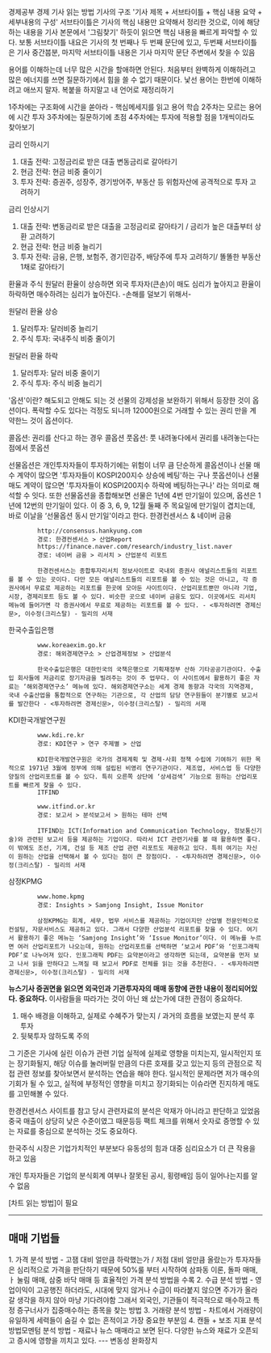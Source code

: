 경제공부
경제 기사 읽는 방법
기사의 구조 '기사 제목 + 서브타이틀 + 핵심 내용 요약 + 세부내용의 구성'
서브타이틀은 기사의 핵심 내용만 요약해서 정리한 것으로, 이에 해당하는 내용을 기사 본문에서 '그림찾기' 하듯이 읽으면 핵심 내용을 빠르게 파악할 수 있다.
보통 서브타이틀 내요은 기사의 첫 번째나 두 번째 문단에 있고, 두번째 서브타이틀은 기사 중간붑분, 마지막 서브타이틀 내용은 기사 마지막 문단 주변에서 찾을 수 있음

용어를 이해하는데 너무 많은 시간을 할애하면 안된다.
처음부터 완벽하게 이해하려고 많은 에너지를 쓰면 질문하기에서 힘을 쓸 수 없기 때문이다.
낯선 용어는 한번에 이해하려고 애쓰지 말자.
복붙을 하지말고 내 언어로 재정리하기

1주차에는 구조화에 시간을 쏟아라 - 핵심메세지를 읽고 용어 학습
2주차는 모르는 용어에 시간 투자
3주차에는 질문하기에 초점
4주차에는 투자에 적용할 점을 1개씩이라도 찾아보기


금리 인하시기
1. 대출 전략: 고정금리로 받은 대출 변동금리로 갈아타기
2. 현금 전략: 현금 비중 줄이기
3. 투자 전략: 증권주, 성장주, 경기방어주, 부동산 등 위험자산에 공격적으로 투자 고려하기

금리 인상시기
1. 대출 전략: 변동금리로 받은 대출을 고정금리로 갈아타기 / 금리가 높은 대출부터 상환 고려하기
2. 현금 전략: 현금 비중 늘리기
3. 투자 전략: 금융, 은행, 보험주, 경기민감주, 배당주에 투자 고려하기/ 똘똘한 부동산 1채로 갈아타기

환율과 주식
원달러 환율이 상승하면 외국 투자자(큰손)이 매도 심리가 높아지고
환율이 하락하면 매수하려는 심리가 높아진다.
-손해를 덜보기 위해서-

원달러 환율 상승
1. 달러투자: 달러비중 늘리기
2. 주식 투자: 국내주식 비중 줄이기

원달러 환율 하락
1. 달러투자: 달러 비중 줄이기
2. 주식 투자: 주식 비중 늘리기

'옵션'이란?
해도되고 안해도 되는 것
선물의 강제성을 보완하기 위해서 등장한 것이 옵션이다. 폭락할 수도 있다는 걱정도 되니까 12000원으로 거래할 수 있는 권리 만을 계약한느 것이 옵션이다.

콜옵션: 권리를 산다고 하는 경우 콜옵션
풋옵션: 풋 내려놓다에서 권리를 내려놓는다는 점에서 풋옵션

선물옵션은 개인투자자들이 투자하기에는 위험이 너무 큼
단순하게
콜옵션이나 선물 매수 계약이 많으면 '투자자들이 KOSPI200지수 상승에 베팅'하는 구나 
풋옵션이나 선물 매도 계약이 많으면 '투자자들이 KOSPI200지수 하락에 베팅하는구나'
라는 의미로 해석할 수 잇다.
또한 선물옵션을 종합해보면 선물은 1년에 4번 만기일이 있으며, 옵션은 1년에 12번의 만기일이 있다. 이 중 3, 6, 9, 12월 둘째 주 목요일에 만기일이 겹치는데, 바로 이날을 ‘선물옵션 동시 만기일'이라고 한다.
한경컨센서스 & 네이버 금융

			http://consensus.hankyung.com
			경로: 한경컨센서스 > 산업Report
			https://finance.naver.com/research/industry_list.naver
			경로: 네이버 금융 > 리서치 > 산업분석 리포트

			한경컨센서스는 종합투자리서치 정보사이트로 국내외 증권사 애널리스트들의 리포트를 볼 수 있는 곳이다. 다만 모든 애널리스트들의 리포트를 볼 수 있는 것은 아니고, 각 증권사에서 무료로 제공하는 리포트를 한곳에 모아둔 사이트이다. 산업리포트뿐만 아니라 기업, 시장, 경제리포트 등도 볼 수 있다. 비슷한 곳으로 네이버 금융도 있다. 이곳에서도 리서치 메뉴에 들어가면 각 증권사에서 무료로 제공하는 리포트를 볼 수 있다. - <투자하려면 경제신문>, 이수정(크리스탈) - 밀리의 서재

한국수출입은행

			www.koreaexim.go.kr
			경로: 해외경제연구소 > 산업경제정보 > 산업분석

			한국수출입은행은 대한민국의 국책은행으로 기획재정부 산하 기타공공기관이다. 수출입 회사들에 저금리로 장기자금을 빌려주는 것이 주 업무다. 이 사이트에서 활용하기 좋은 자료는 ‘해외경제연구소’ 메뉴에 있다. 해외경제연구소는 세계 경제 동향과 각국의 지역경제, 국내 수출산업을 통합적으로 연구하는 기관으로, 각 산업의 담당 연구원들이 분기별로 보고서를 발간한다 - <투자하려면 경제신문>, 이수정(크리스탈) - 밀리의 서재

KDI한국개발연구원

			www.kdi.re.kr
			경로: KDI연구 > 연구 주제별 > 산업

			KDI한국개발연구원은 국가의 경제계획 및 경제·사회 정책 수립에 기여하기 위한 목적으로 1971년 3월에 정부에 의해 설립된 비영리 연구기관이다. 제조업, 서비스업 등 다양한 양질의 산업리포트를 볼 수 있다. 특히 오른쪽 상단에 ‘상세검색’ 기능으로 원하는 산업리포트를 빠르게 찾을 수 있다.
			ITFIND

			www.itfind.or.kr
			경로: 보고서 > 분석보고서 > 원하는 테마 선택

			ITFIND는 ICT(Information and Communication Technology, 정보통신기술)와 관련된 보고서 등을 제공하는 기업이다. 따라서 ICT 관련기사를 볼 때 활용하면 좋다. 이 밖에도 조선, 기계, 건설 등 제조 산업 관련 리포트도 제공하고 있다. 특히 여기는 자신이 원하는 산업을 선택해서 볼 수 있다는 점이 큰 장점이다. - <투자하려면 경제신문>, 이수정(크리스탈) - 밀리의 서재

삼정KPMG

			www.home.kpmg
			경로: Insights > Samjong Insight, Issue Monitor

			삼정KPMG는 회계, 세무, 법무 서비스를 제공하는 기업이지만 산업별 전문인력으로 컨설팅, 자문서비스도 제공하고 있다. 그래서 다양한 산업분석 리포트를 찾을 수 있다. 여기서 활용하기 좋은 메뉴는 ‘Samjong Insight’와 ‘Issue Monitor’이다. 이 메뉴를 누르면 여러 산업리포트가 나오는데, 원하는 산업리포트를 선택하면 ‘보고서 PDF’와 ‘인포그래픽 PDF’로 나누어져 있다. 인포그래픽 PDF는 요약본이라고 생각하면 되는데, 요약본을 먼저 보고 나서 읽을 만하다고 느껴질 때 보고서 PDF로 전체를 읽는 것을 추천한다. - <투자하려면 경제신문>, 이수정(크리스탈) - 밀리의 서재

**뉴스기사 증권면을 읽으면 외국인과 기관투자자의 매매 동향에 관한 내용이 정리되어있다. 중요하다.**
이사람들을 따라가는 것이 아닌 왜 샀는가에 대한 관점이 중요하다.
1. 매수 배경을 이해하고, 실제로 수혜주가 맞는지 / 과거의 흐름을 보였는지 분석 후 투자
2. 뒷북투자 않하도록 주의

그 기준은 기사에 실린 이슈가 관련 기업 실적에 실제로 영향을 미치는지, 일시적인지 또는 장기화될지, 해당 이슈를 눌러버릴 만큼의 다른 호재를 갖고 있는지 등의 관점으로 직접 관련 정보를 찾아보면서 분석하는 연습을 해야 한다. 일시적인 문제라면 저가 매수의 기회가 될 수 있고, 실적에 부정적인 영향을 미치고 장기화되는 이슈라면 진지하게 매도를 고민해볼 수 있다. 

한경컨센서스 사이트를 참고
당시 관련자료의 분석은 악재가 아니라고 판단하고 있었음
중국 매출이 상당히 낮은 수준이였그 때문등등
팩트 체크를 위해서 숫자로 증명할 수 있는 자료를 중심으로 분석하는 것도 중요하다.



한국주식 시장은 기업가치적인 부분보다 유동성의 힘과 대중 심리요소가 더 큰 작용을 하고 있음

개인 투자자들은 기업의 분식회계 여부나 잘못된 공시, 횡령배임 등이 일어나는지를 알 수 없음

[차트 읽는 방법]이 필요

---
<h2>매매 기법들</h2>
1. 가격 분석 방법 - 고잼 대비 얼만큼 하락했는가 / 저점 대비 얼만큼 올랐는가 투자자들은 심리적으로 가격을 판단하기 때문에 50%룰 부터 시작하여 삼파동 이론, 돌파 매매,ㅏ 눌림 매매, 삼중 바닥 매매 등 효율적인 가격 분석 방법을 수록
2. 수급 분석 방법 - 영업이익이 고공행진 하더라도, 시대에 맞지 않거나 수급이 따라붙지 않으면 주가가 올라갈 생각을 하지 않아 마냥 기다려야함 그래서 외국인, 기관들이 적극적으로 매수하고 특정 증구너사가 집중매수하는 종목을 찾는 방법
3. 거래량 분석 방법 - 차트에서 거래량이 유일하게 세력들이 숨길 수 없는 흔적이고 가장 중요한 부분임
4. 캔들 + 보조 지표 분석 방법모멘텀 분석 방법 - 재료나 뉴스 매매라고 보면 된다. 다양한 뉴스와 재료가 오픈되고 증시에 영향을 끼치고 있다.
---
변동성 완화장치
